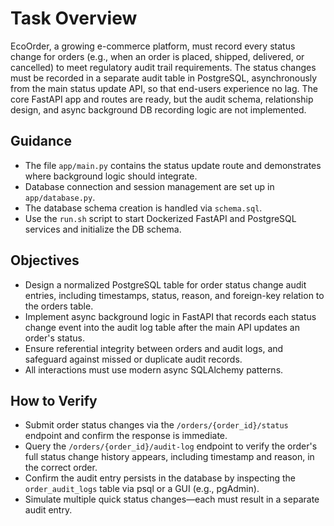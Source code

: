 # Task Overview

EcoOrder, a growing e-commerce platform, must record every status change for orders (e.g., when an order is placed, shipped, delivered, or cancelled) to meet regulatory audit trail requirements. The status changes must be recorded in a separate audit table in PostgreSQL, asynchronously from the main status update API, so that end-users experience no lag. The core FastAPI app and routes are ready, but the audit schema, relationship design, and async background DB recording logic are not implemented.

## Guidance

- The file `app/main.py` contains the status update route and demonstrates where background logic should integrate.
- Database connection and session management are set up in `app/database.py`.
- The database schema creation is handled via `schema.sql`.
- Use the `run.sh` script to start Dockerized FastAPI and PostgreSQL services and initialize the DB schema.

## Objectives

- Design a normalized PostgreSQL table for order status change audit entries, including timestamps, status, reason, and foreign-key relation to the orders table.
- Implement async background logic in FastAPI that records each status change event into the audit log table after the main API updates an order's status.
- Ensure referential integrity between orders and audit logs, and safeguard against missed or duplicate audit records.
- All interactions must use modern async SQLAlchemy patterns.

## How to Verify

- Submit order status changes via the `/orders/{order_id}/status` endpoint and confirm the response is immediate.
- Query the `/orders/{order_id}/audit-log` endpoint to verify the order's full status change history appears, including timestamp and reason, in the correct order.
- Confirm the audit entry persists in the database by inspecting the `order_audit_logs` table via psql or a GUI (e.g., pgAdmin).
- Simulate multiple quick status changes—each must result in a separate audit entry.
